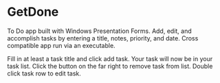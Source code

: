 # GetDone
To Do app built with Windows Presentation Forms. Add, edit, and accomplish tasks by entering a title, notes, priority, and date. Cross compatible app run via an executable.


Fill in at least a task title and click add task. Your task will now be in your task list. Click the button on the far right to remove task from list. Double click task row to edit task. 
